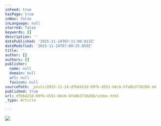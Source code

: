 ```yaml
---
inFeed: true
hasPage: true
inNav: false
inLanguage: null
starred: false
keywords: []
description: ''
datePublished: '2015-11-24T07:11:09.913Z'
dateModified: '2015-11-24T07:09:35.859Z'
title: ''
author: []
authors: []
publisher:
  name: null
  domain: null
  url: null
  favicon: null
sourcePath: _posts/2015-11-24-dfbb421d-69fb-4551-b6cb-bfa8b371b260.md
published: true
url: dfbb421d-69fb-4551-b6cb-bfa8b371b260/index.html
_type: Article

---
```

![](https://the-grid-user-content.s3-us-west-2.amazonaws.com/236e56ad-71c8-4364-a773-6d6d15ffd5f8.jpg)